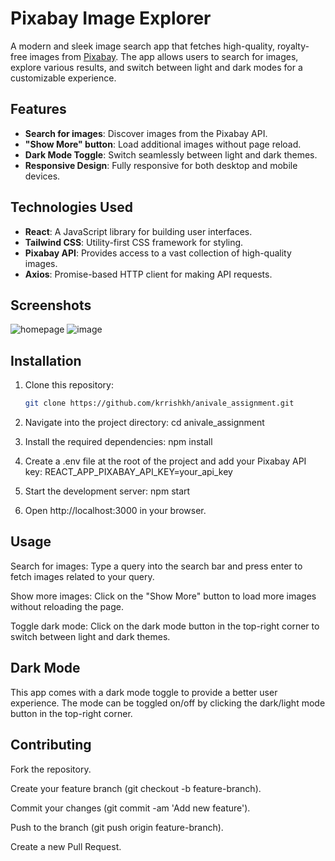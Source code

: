 # Pixabay Image Explorer

A modern and sleek image search app that fetches high-quality, royalty-free images from [Pixabay](https://pixabay.com/). The app allows users to search for images, explore various results, and switch between light and dark modes for a customizable experience.

## Features

- **Search for images**: Discover images from the Pixabay API.
- **"Show More" button**: Load additional images without page reload.
- **Dark Mode Toggle**: Switch seamlessly between light and dark themes.
- **Responsive Design**: Fully responsive for both desktop and mobile devices.

## Technologies Used

- **React**: A JavaScript library for building user interfaces.
- **Tailwind CSS**: Utility-first CSS framework for styling.
- **Pixabay API**: Provides access to a vast collection of high-quality images.
- **Axios**: Promise-based HTTP client for making API requests.

## Screenshots

![homepage](https://github.com/user-attachments/assets/a4f0ce96-0b70-4a27-90bd-383de4f02bd4)
![image](https://github.com/user-attachments/assets/494fc786-1b4c-4248-9663-142310edab00)


## Installation

1. Clone this repository:

   ```bash
   git clone https://github.com/krrishkh/anivale_assignment.git
   
2. Navigate into the project directory:
   cd anivale_assignment
   
4. Install the required dependencies:
   npm install

5. Create a .env file at the root of the project and add your Pixabay API key:
   REACT_APP_PIXABAY_API_KEY=your_api_key

6. Start the development server:
   npm start

7. Open http://localhost:3000 in your browser.




## Usage
Search for images: Type a query into the search bar and press enter to fetch images related to your query.

Show more images: Click on the "Show More" button to load more images without reloading the page.

Toggle dark mode: Click on the dark mode button in the top-right corner to switch between light and dark themes.

## Dark Mode
This app comes with a dark mode toggle to provide a better user experience. The mode can be toggled on/off by clicking the dark/light mode button in the top-right corner.



## Contributing
Fork the repository.

Create your feature branch (git checkout -b feature-branch).

Commit your changes (git commit -am 'Add new feature').

Push to the branch (git push origin feature-branch).

Create a new Pull Request.





